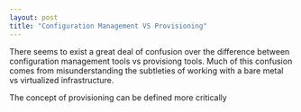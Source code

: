 ```yaml
---
layout: post
title: "Configuration Management VS Provisioning"
---
```


There seems to exist a great deal of confusion over the difference between configuration management tools vs provisiong tools. Much of this confusion comes from misunderstanding the subtleties of working with a bare metal vs virtualized infrastructure.

The concept of provisioning can be defined more critically
